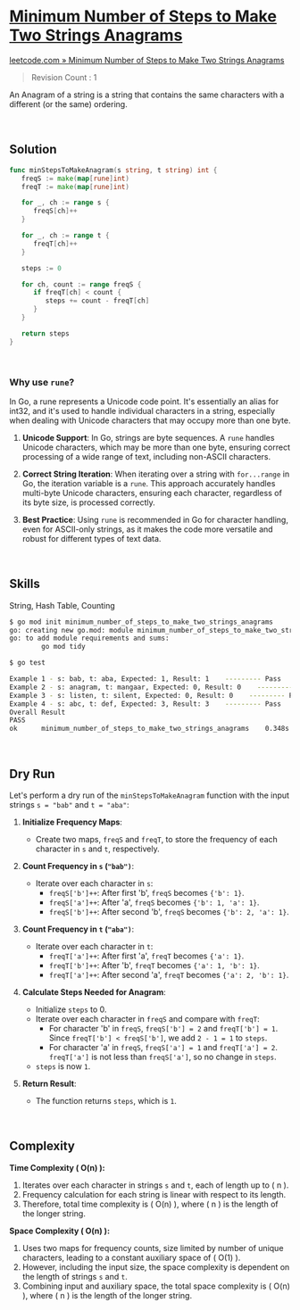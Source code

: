 # [Minimum Number of Steps to Make Two Strings Anagrams](https://leetcode.com/problems/minimum-number-of-steps-to-make-two-strings-anagram/description)

[leetcode.com » Minimum Number of Steps to Make Two Strings Anagrams](https://leetcode.com/problems/minimum-number-of-steps-to-make-two-strings-anagram/description)

> Revision Count : 1

An Anagram of a string is a string that contains the same characters with a different (or the same) ordering.

<br>

## Solution

```go
func minStepsToMakeAnagram(s string, t string) int {
   freqS := make(map[rune]int)
   freqT := make(map[rune]int)

   for _, ch := range s {
      freqS[ch]++
   }

   for _, ch := range t {
      freqT[ch]++
   }

   steps := 0

   for ch, count := range freqS {
      if freqT[ch] < count {
         steps += count - freqT[ch]
      }
   }

   return steps
}
```

<br>

### Why use `rune`?

In Go, a rune represents a Unicode code point. It's essentially an alias for int32, and it's used to handle individual characters in a string, especially when dealing with Unicode characters that may occupy more than one byte.

1. **Unicode Support**: In Go, strings are byte sequences. A `rune` handles Unicode characters, which may be more than one byte, ensuring correct processing of a wide range of text, including non-ASCII characters.

2. **Correct String Iteration**: When iterating over a string with `for...range` in Go, the iteration variable is a `rune`. This approach accurately handles multi-byte Unicode characters, ensuring each character, regardless of its byte size, is processed correctly.

3. **Best Practice**: Using `rune` is recommended in Go for character handling, even for ASCII-only strings, as it makes the code more versatile and robust for different types of text data.

<br>

## Skills

String, Hash Table, Counting

```bash
$ go mod init minimum_number_of_steps_to_make_two_strings_anagrams            
go: creating new go.mod: module minimum_number_of_steps_to_make_two_strings_anagrams
go: to add module requirements and sums:
        go mod tidy

$ go test

Example 1 - s: bab, t: aba, Expected: 1, Result: 1    --------- Pass
Example 2 - s: anagram, t: mangaar, Expected: 0, Result: 0    --------- Pass
Example 3 - s: listen, t: silent, Expected: 0, Result: 0    --------- Pass
Example 4 - s: abc, t: def, Expected: 3, Result: 3    --------- Pass
Overall Result
PASS
ok      minimum_number_of_steps_to_make_two_strings_anagrams    0.348s
```

<br>

## Dry Run

Let's perform a dry run of the `minStepsToMakeAnagram` function with the input strings `s = "bab"` and `t = "aba"`:

1. **Initialize Frequency Maps**:
   - Create two maps, `freqS` and `freqT`, to store the frequency of each character in `s` and `t`, respectively.

2. **Count Frequency in `s` (`"bab")`**:
   - Iterate over each character in `s`:
     - `freqS['b']++`: After first 'b', `freqS` becomes `{'b': 1}`.
     - `freqS['a']++`: After 'a', `freqS` becomes `{'b': 1, 'a': 1}`.
     - `freqS['b']++`: After second 'b', `freqS` becomes `{'b': 2, 'a': 1}`.

3. **Count Frequency in `t` (`"aba")`**:
   - Iterate over each character in `t`:
     - `freqT['a']++`: After first 'a', `freqT` becomes `{'a': 1}`.
     - `freqT['b']++`: After 'b', `freqT` becomes `{'a': 1, 'b': 1}`.
     - `freqT['a']++`: After second 'a', `freqT` becomes `{'a': 2, 'b': 1}`.

4. **Calculate Steps Needed for Anagram**:
   - Initialize `steps` to 0.
   - Iterate over each character in `freqS` and compare with `freqT`:
     - For character 'b' in `freqS`, `freqS['b'] = 2` and `freqT['b'] = 1`. Since `freqT['b'] < freqS['b']`, we add `2 - 1 = 1` to `steps`.
     - For character 'a' in `freqS`, `freqS['a'] = 1` and `freqT['a'] = 2`. `freqT['a']` is not less than `freqS['a']`, so no change in `steps`.
   - `steps` is now `1`.

5. **Return Result**:
   - The function returns `steps`, which is `1`.

<br>

## Complexity

**Time Complexity ( O(n) ):**

1. Iterates over each character in strings `s` and `t`, each of length up to \( n \).
2. Frequency calculation for each string is linear with respect to its length.
3. Therefore, total time complexity is \( O(n) \), where \( n \) is the length of the longer string.

**Space Complexity ( O(n) ):**

1. Uses two maps for frequency counts, size limited by number of unique characters, leading to a constant auxiliary space of \( O(1) \).
2. However, including the input size, the space complexity is dependent on the length of strings `s` and `t`.
3. Combining input and auxiliary space, the total space complexity is \( O(n) \), where \( n \) is the length of the longer string.
